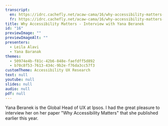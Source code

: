 ```yaml
---
transcript:
  en: https://idrc.cachefly.net/acaw-cama/16/why-accessibility-matters-interview-with-yana-beranek-transcript-en.docx
  fr: https://idrc.cachefly.net/acaw-cama/16/why-accessibility-matters-interview-with-yana-beranek-transcript-fr.docx
title: Why Accessibility Matters - Interview with Yana Beranek
id: "16"
previewImage: ""
previewImageAlt: ""
presenters:
  - Leila Alavi
  - Yana Baranak
themes:
  - 50974e4b-f81c-42b6-848e-faefdff5d892
  - b70c8f53-7613-434c-9b2e-f76da3cc57f3
customTheme: Accessibility UX Research
text: null
youtube: null
slides: null
audio: null
pdf: null
---
```

Yana Beranek is the Global Head of UX at Ipsos. I had the great pleasure to interview her on her paper "Why Accessibility Matters" that she published earlier this year.
